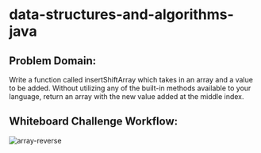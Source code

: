 # data-structures-and-algorithms-java

## Problem Domain:

Write a function called insertShiftArray which takes in an array and a value to be added. Without utilizing any of the built-in methods available to your language, return an array with the new value added at the middle index.

## Whiteboard Challenge Workflow:

![array-reverse](https://i.ibb.co/ykxwB46/Lab2.jpg)
